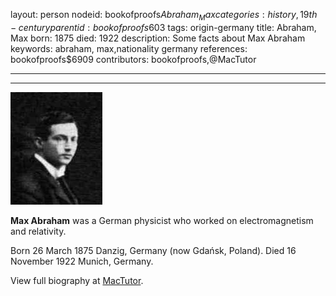 layout: person
nodeid: bookofproofs$Abraham_Max
categories: history,19th-century
parentid: bookofproofs$603
tags: origin-germany
title: Abraham, Max
born: 1875
died: 1922
description: Some facts about Max Abraham
keywords: abraham, max,nationality germany
references: bookofproofs$6909
contributors: bookofproofs,@MacTutor

---


---

![Abraham_Max.jpg](https://github.com/bookofproofs/bookofproofs.github.io/blob/main/_sources/_assets/images/portraits/Abraham_Max.jpg?raw=true)

**Max Abraham** was a German physicist who worked on electromagnetism and relativity.

Born 26 March 1875 Danzig, Germany (now Gdańsk, Poland). Died 16 November 1922 Munich, Germany.


View full biography at [MacTutor](https://mathshistory.st-andrews.ac.uk/Biographies/Abraham_Max/).